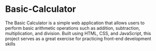 # Basic-Calculator
The Basic Calculator is a simple web application that allows users to perform basic arithmetic operations such as addition, subtraction, multiplication, and division. Built using HTML, CSS, and JavaScript, this project serves as a great exercise for practicing front-end development skills
